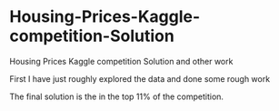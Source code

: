 # Housing-Prices-Kaggle-competition-Solution
Housing Prices Kaggle competition Solution and other work

First I have just roughly explored the data and done some rough work 

The final solution is the in the top 11% of the competition.

